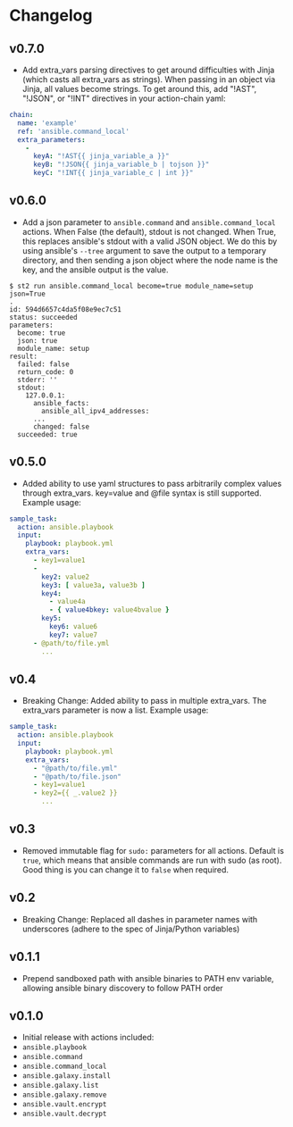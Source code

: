 # Changelog

## v0.7.0

* Add extra_vars parsing directives to get around difficulties with Jinja (which casts all
  extra_vars as strings). When passing in an object via Jinja, all values become strings. To get
  around this, add "!AST", "!JSON", or "!INT" directives in your action-chain yaml:

```yaml
chain:
  name: 'example'
  ref: 'ansible.command_local'
  extra_parameters:
    -
      keyA: "!AST{{ jinja_variable_a }}"
      keyB: "!JSON{{ jinja_variable_b | tojson }}"
      keyC: "!INT{{ jinja_variable_c | int }}"
```

## v0.6.0

* Add a json parameter to `ansible.command` and `ansible.command_local` actions. When False (the default), stdout is not changed. When True, this replaces ansible's stdout with a valid JSON object. We do this by using ansible's `--tree` argument to save the output to a temporary directory, and then sending a json object where the node name is the key, and the ansible output is the value.

```
$ st2 run ansible.command_local become=true module_name=setup json=True
.
id: 594d6657c4da5f08e9ec7c51
status: succeeded
parameters:
  become: true
  json: true
  module_name: setup
result:
  failed: false
  return_code: 0
  stderr: ''
  stdout:
    127.0.0.1:
      ansible_facts:
        ansible_all_ipv4_addresses:
      ...
      changed: false
  succeeded: true

```


## v0.5.0

* Added ability to use yaml structures to pass arbitrarily complex values through extra_vars. key=value and @file syntax is still supported. Example usage:
```yaml
sample_task:
  action: ansible.playbook
  input:
    playbook: playbook.yml
    extra_vars:
      - key1=value1
      -
        key2: value2
        key3: [ value3a, value3b ]
        key4:
          - value4a
          - { value4bkey: value4bvalue }
        key5:
          key6: value6
          key7: value7
      - @path/to/file.yml
        ...
```

## v0.4

* Breaking Change: Added ability to pass in multiple extra_vars. The extra_vars parameter is now a list. Example usage:
```yaml
sample_task:
  action: ansible.playbook
  input:
    playbook: playbook.yml
    extra_vars: 
      - "@path/to/file.yml"
      - "@path/to/file.json"
      - key1=value1
      - key2={{ _.value2 }}
        ...
```

## v0.3

* Removed immutable flag for `sudo:` parameters for all actions. Default is `true`, which means that ansible commands are run with sudo (as root). Good thing is you can change it to `false` when required.

## v0.2

* Breaking Change: Replaced all dashes in parameter names with underscores (adhere to the spec of Jinja/Python variables)

## v0.1.1

* Prepend sandboxed path with ansible binaries to PATH env variable, allowing ansible binary discovery to follow PATH order

## v0.1.0

* Initial release with actions included:
 * `ansible.playbook`
 * `ansible.command`
 * `ansible.command_local`
 * `ansible.galaxy.install`
 * `ansible.galaxy.list`
 * `ansible.galaxy.remove`
 * `ansible.vault.encrypt`
 * `ansible.vault.decrypt`
